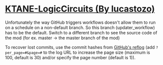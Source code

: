 # [KTANE-LogicCircuits (By lucastozo)](https://github.com/lucastozo/KTANE-LogicCircuits)

Unfortunately the way GitHub triggers workflows doesn't allow them to run on a schedule on a non-default branch. So this branch (updater_workflow) has to be the default. Switch to a different branch to see the source code of the mod (for ex. master -> the master branch of the mod)

To recover lost commits, use the commit hashes from [GitHub's reflog](https://api.github.com/repos/KtaneModules/KTANE-LogicCircuits-lucastozo/events) (add `?per_page=#&page=#` to the log URL to increase the page size (maximum is 100, default is 30) and/or specify the page number (default is 1)).
